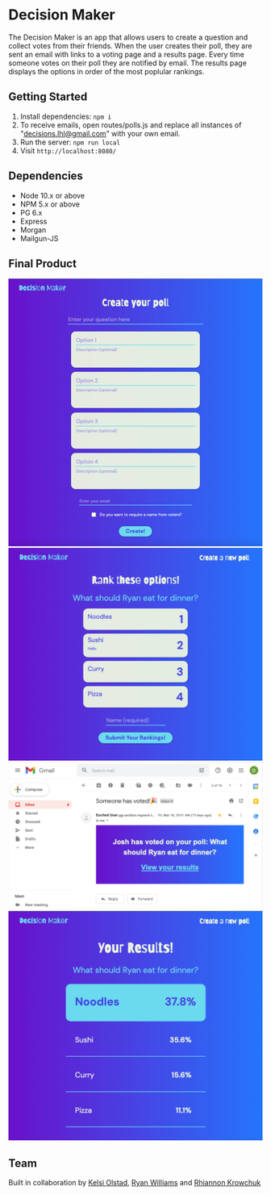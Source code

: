 Decision Maker
=========

The Decision Maker is an app that allows users to create a question and collect votes from their friends. When the user creates their poll, they are sent an email with links to a voting page and a results page. Every time someone votes on their poll they are notified by email. The results page displays the options in order of the most poplular rankings. 


## Getting Started

1. Install dependencies: `npm i`
2. To receive emails, open routes/polls.js and replace all instances of "decisions.lhl@gmail.com" with your own email.  
3. Run the server: `npm run local`
4. Visit `http://localhost:8080/`


## Dependencies

- Node 10.x or above
- NPM 5.x or above
- PG 6.x
- Express
- Morgan
- Mailgun-JS

## Final Product

!["Create a poll main page"](https://github.com/rkrowchuk/decision-maker/blob/master/docs/01-DecisionMaker.jpg?raw=true)
!["Vote on your poll"](https://github.com/rkrowchuk/decision-maker/blob/master/docs/04-decisionMaker.jpg?raw=true)
!["Email sent when someone votes on your poll"](https://github.com/rkrowchuk/decision-maker/blob/master/docs/02-decisionMaker.jpg?raw=true)
!["Poll results page"](https://github.com/rkrowchuk/decision-maker/blob/master/docs/03-deicionMaker.jpg?raw=true)

## Team
Built in collaboration by [Kelsi Olstad](https://github.com/kel-si), [Ryan Williams](https://github.com/Ryan-Williams-Dev) and [Rhiannon Krowchuk](https://github.com/rkrowchuk)
